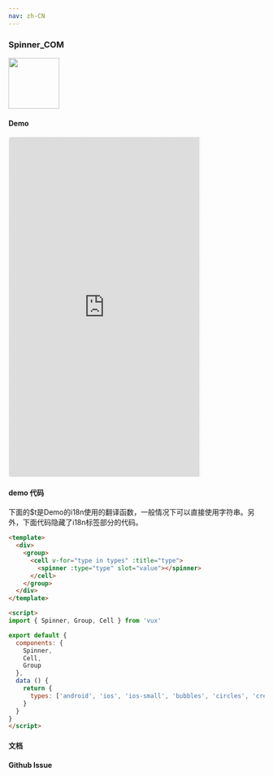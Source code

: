 ```yaml
---
nav: zh-CN
---
```



### Spinner_COM

<img width="100" src="http://qr.topscan.com/api.php?text=http%3A%2F%2Fvux.li%2Fdemos%2Fv2%2F%23%2Fcomponent%2Fspinner"/>

#### Demo

 <div style="width:377px;height:667px;display:inline-block;border:1px dashed #ececec;border-radius:5px;overflow:hidden;">
   <iframe src="http://vux.li/demos/v2/#/component/spinner" width="375" height="667" border="0" frameborder="0"></iframe>
 </div>

#### demo 代码

<p class="tip">下面的$t是Demo的i18n使用的翻译函数，一般情况下可以直接使用字符串。另外，下面代码隐藏了i18n标签部分的代码。</p>

``` html
<template>
  <div>
    <group>
      <cell v-for="type in types" :title="type">
        <spinner :type="type" slot="value"></spinner>
      </cell>
    </group>
  </div>
</template>

<script>
import { Spinner, Group, Cell } from 'vux'

export default {
  components: {
    Spinner,
    Cell,
    Group
  },
  data () {
    return {
      types: ['android', 'ios', 'ios-small', 'bubbles', 'circles', 'crescent', 'dots', 'lines', 'ripple', 'spiral']
    }
  }
}
</script>

```
#### 文档

#### Github Issue